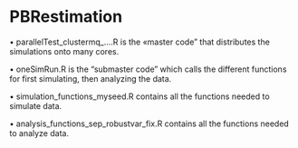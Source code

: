 # PBRestimation
•	parallelTest_clustermq_....R is the «master code” that distributes the simulations onto many cores.

•	oneSimRun.R is the “submaster code” which calls the different functions for first simulating, then analyzing the data.

•	simulation_functions_myseed.R contains all the functions needed to simulate data.

•	analysis_functions_sep_robustvar_fix.R contains all the functions needed to analyze data.
